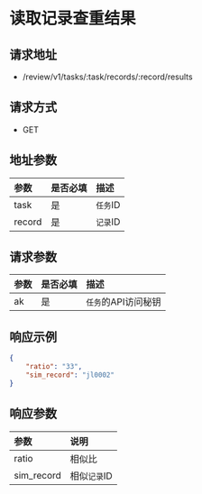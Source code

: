 # 读取记录查重结果

## 请求地址

- /review/v1/tasks/:task/records/:record/results

## 请求方式

- GET

## 地址参数

| 参数   | 是否必填 | 描述     |
| :----- | :------- | :------- |
| task   | 是       | `任务`ID |
| record | 是       | `记录`ID |

##  请求参数

| 参数 | 是否必填 | 描述                |
| :--- | :------- | :------------------ |
| ak   | 是       | `任务`的API访问秘钥 |

## 响应示例

``` json
{
	"ratio": "33",
	"sim_record": "jl0002"
}
```

## 响应参数

| 参数       | 说明         |
| :--------- | :----------- |
| ratio      | 相似比       |
| sim_record | 相似`记录`ID |
